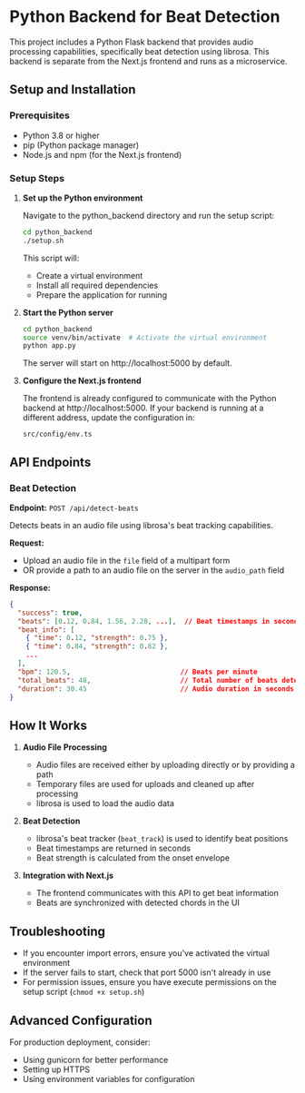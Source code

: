 # Python Backend for Beat Detection

This project includes a Python Flask backend that provides audio processing capabilities, specifically beat detection using librosa. This backend is separate from the Next.js frontend and runs as a microservice.

## Setup and Installation

### Prerequisites

- Python 3.8 or higher
- pip (Python package manager)
- Node.js and npm (for the Next.js frontend)

### Setup Steps

1. **Set up the Python environment**

   Navigate to the python_backend directory and run the setup script:

   ```bash
   cd python_backend
   ./setup.sh
   ```

   This script will:
   - Create a virtual environment
   - Install all required dependencies
   - Prepare the application for running

2. **Start the Python server**

   ```bash
   cd python_backend
   source venv/bin/activate  # Activate the virtual environment
   python app.py
   ```

   The server will start on http://localhost:5000 by default.

3. **Configure the Next.js frontend**

   The frontend is already configured to communicate with the Python backend at http://localhost:5000. If your backend is running at a different address, update the configuration in:

   ```
   src/config/env.ts
   ```

## API Endpoints

### Beat Detection

**Endpoint:** `POST /api/detect-beats`

Detects beats in an audio file using librosa's beat tracking capabilities.

**Request:**
- Upload an audio file in the `file` field of a multipart form
- OR provide a path to an audio file on the server in the `audio_path` field

**Response:**
```json
{
  "success": true,
  "beats": [0.12, 0.84, 1.56, 2.28, ...],  // Beat timestamps in seconds
  "beat_info": [
    { "time": 0.12, "strength": 0.75 },
    { "time": 0.84, "strength": 0.82 },
    ...
  ],
  "bpm": 120.5,                           // Beats per minute
  "total_beats": 48,                      // Total number of beats detected
  "duration": 30.45                       // Audio duration in seconds
}
```

## How It Works

1. **Audio File Processing**
   - Audio files are received either by uploading directly or by providing a path
   - Temporary files are used for uploads and cleaned up after processing
   - librosa is used to load the audio data

2. **Beat Detection**
   - librosa's beat tracker (`beat_track`) is used to identify beat positions
   - Beat timestamps are returned in seconds
   - Beat strength is calculated from the onset envelope

3. **Integration with Next.js**
   - The frontend communicates with this API to get beat information
   - Beats are synchronized with detected chords in the UI

## Troubleshooting

- If you encounter import errors, ensure you've activated the virtual environment
- If the server fails to start, check that port 5000 isn't already in use
- For permission issues, ensure you have execute permissions on the setup script (`chmod +x setup.sh`)

## Advanced Configuration

For production deployment, consider:
- Using gunicorn for better performance
- Setting up HTTPS
- Using environment variables for configuration 